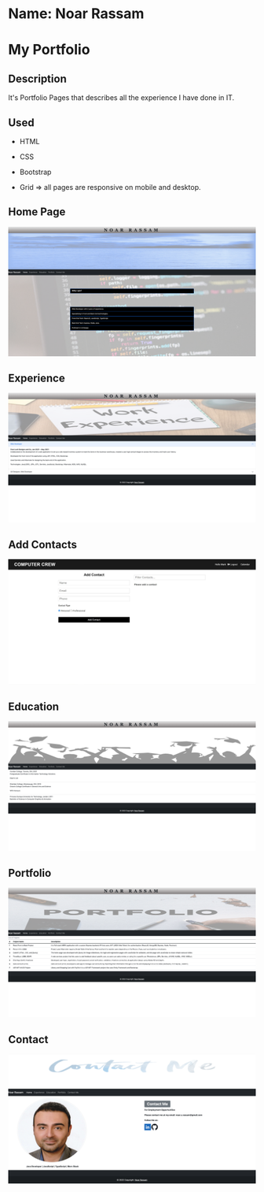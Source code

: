 # Name: Noar Rassam

# My Portfolio

## Description

It's Portfolio Pages that describes all the experience I have done in IT.

## Used

- HTML

- CSS

- Bootstrap

- Grid => all pages are responsive on mobile and desktop.

## **Home Page**

![![Home]()](https://github.com/noarrassam/Portfolio/blob/master/images/Screenshots/Home.png)

## **Experience**

![![Experience]()](https://github.com/noarrassam/Portfolio/blob/master/images/Screenshots/Experience.png)

## **Add Contacts**

![![Add Contacts]()](https://github.com/noarrassam/MernStack-Login-Contacts-Calendar/blob/master/images/3.JPG)

## **Education**

![![Education]()](https://github.com/noarrassam/Portfolio/blob/master/images/Screenshots/Education.png)

## **Portfolio**

![![Portfolio]()](https://github.com/noarrassam/Portfolio/blob/master/images/Screenshots/Portfolio.png)

## **Contact**

![![Contact]()](https://github.com/noarrassam/Portfolio/blob/master/images/Screenshots/Contact.png)

